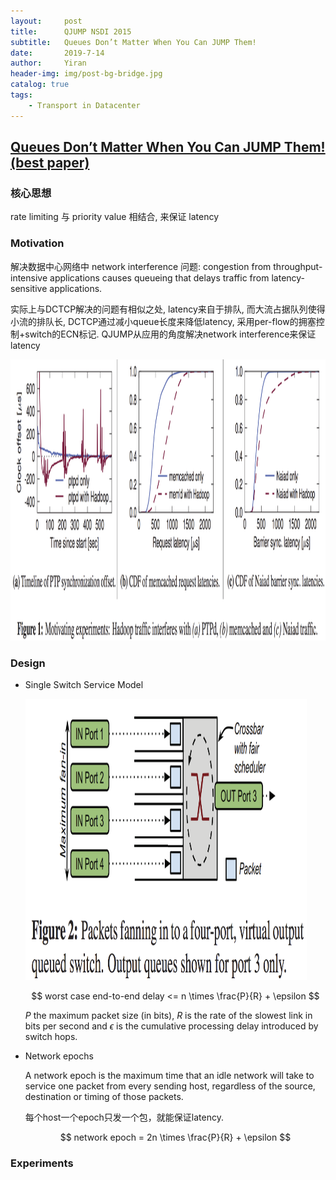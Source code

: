 ```yaml
---
layout:     post
title:      QJUMP NSDI 2015
subtitle:   Queues Don’t Matter When You Can JUMP Them!
date:       2019-7-14
author:     Yiran
header-img: img/post-bg-bridge.jpg
catalog: true
tags:
    - Transport in Datacenter
---
```


## [Queues Don’t Matter When You Can JUMP Them! (best paper)](https://www.cl.cam.ac.uk/research/srg/netos/qjump/pubs/2015-nsdi-qjump.pdf)


### 核心思想

rate limiting 与 priority value 相结合, 来保证 latency


### Motivation

解决数据中心网络中 network interference 问题: congestion from throughput-intensive applications causes queueing that delays traffic from latency-sensitive applications. 

实际上与DCTCP解决的问题有相似之处, latency来自于排队, 而大流占据队列使得小流的排队长, DCTCP通过减小queue长度来降低latency, 采用per-flow的拥塞控制+switch的ECN标记. QJUMP从应用的角度解决network interference来保证latency

<img width="650" height="450" src="/img/post-qjump-1.png"/>


### Design

- Single Switch Service Model

  <img width="450" height="450" src="/img/post-qjump-2.png"/>

  $$
  worst case end-to-end delay  <= n \times \frac{P}{R} + \epsilon
  $$
  
  $P$ the maximum packet size (in bits), $R$ is the rate of the slowest link in bits per second and $\epsilon$ is the cumulative processing delay introduced by switch hops.


- Network epochs

  A network epoch is the maximum time that an idle network will take to service one packet from every sending host, regardless of the source, destination or timing of those packets. 

  每个host一个epoch只发一个包，就能保证latency.

  $$
  network epoch  = 2n \times \frac{P}{R} + \epsilon
  $$


### Experiments




